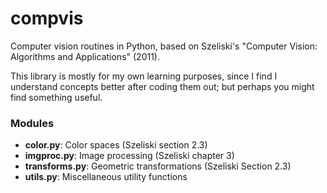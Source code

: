 # compvis #

Computer vision routines in Python, based on Szeliski's "Computer Vision: Algorithms and Applications" (2011).

This library is mostly for my own learning purposes, since I find I understand concepts better after coding them out; but perhaps you might find something useful.

### Modules ###
* __color.py__: Color spaces (Szeliski section 2.3)
* __imgproc.py__: Image processing (Szeliski chapter 3)
* __transforms.py__: Geometric transformations (Szeliski Section 2.3)
* __utils.py__: Miscellaneous utility functions

